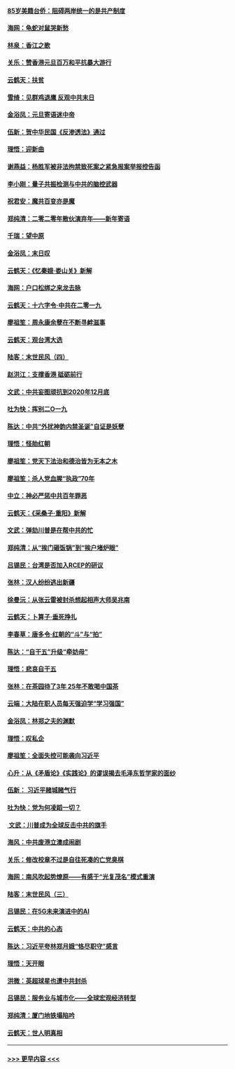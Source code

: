 #### [85岁美籍台侨：阻碍两岸统一的是共产制度](../pages/nsc993/n11765043.md?t=01040655) 
#### [海网：龟蛇对鼠哭新愁](../pages/nsc993/n11764895.md?t=01040655) 
#### [林泉：香江之歌](../pages/nsc993/n11764415.md?t=01040655) 
#### [关乐：赞香港元旦百万和平抗暴大游行](../pages/nsc993/n11764382.md?t=01040655) 
#### [云鹤天：扶贫](../pages/nsc993/n11764245.md?t=01040655) 
#### [雪绮：见群鸡退鹰  反观中共末日](../pages/nsc993/n11762112.md?t=01040655) 
#### [金浴凤：元旦寄语迷中帝](../pages/nsc993/n11761788.md?t=01040655) 
#### [伍新：贺中华民国《反渗透法》通过](../pages/nsc993/n11761994.md?t=01040655) 
#### [理悟：迎新曲](../pages/nsc993/n11761152.md?t=01040655) 
#### [谢燕益：杨胜军被非法拘禁致死案之紧急报案举报控告函](../pages/nsc993/n11756134.md?t=01040655) 
#### [李小刚：量子共振检测与中共的脑控武器](../pages/nsc993/n11754518.md?t=01040655) 
#### [祝君安：魔共百变亦是魔](../pages/nsc993/n11754469.md?t=01040655) 
#### [郑纯清：二零二零年散伙演弃年——新年寄语](../pages/nsc993/n11754195.md?t=01040655) 
#### [千瑞：望中原](../pages/nsc993/n11754159.md?t=01040655) 
#### [金浴凤：末日叹](../pages/nsc993/n11752359.md?t=01040655) 
#### [云鹤天：《忆秦娥‧娄山关》新解](../pages/nsc993/n11752348.md?t=01040655) 
#### [海网：户口松绑之来龙去脉](../pages/nsc993/n11752328.md?t=01040655) 
#### [云鹤天：十六字令‧中共在二零一九](../pages/nsc993/n11752305.md?t=01040655) 
#### [廖祖笙：周永康余孽在不断寻衅滋事](../pages/nsc993/n11751013.md?t=01040655) 
#### [云鹤天：观台湾大选](../pages/nsc993/n11751007.md?t=01040655) 
#### [陆客：末世民风（四）](../pages/nsc993/n11749203.md?t=01040655) 
#### [赵洪江：支撑香港 砥砺前行](../pages/nsc993/n11748482.md?t=01040655) 
#### [文武：中共妄图顽抗到2020年12月底](../pages/nsc993/n11748446.md?t=01040655) 
#### [吐为快：挥别二O一九](../pages/nsc993/n11748411.md?t=01040655) 
#### [陈达：中共“外扰神韵内禁圣诞”自证是妖孽](../pages/nsc993/n11748226.md?t=01040655) 
#### [理悟：怪胎红朝](../pages/nsc993/n11748206.md?t=01040655) 
#### [廖祖笙：党天下法治和德治皆为无本之木](../pages/nsc993/n11748135.md?t=01040655) 
#### [廖祖笙：杀人党血腥“执政”70年](../pages/nsc993/n11745144.md?t=01040655) 
#### [中立：神必严惩中共百年罪恶](../pages/nsc993/n11744970.md?t=01040655) 
#### [云鹤天：《采桑子‧重阳》新解](../pages/nsc993/n11744948.md?t=01040655) 
#### [文武：弹劾川普是在帮中共的忙](../pages/nsc993/n11744758.md?t=01040655) 
#### [郑纯清：从“挨门砸饭锅”到“挨户堵炉眼”](../pages/nsc993/n11744745.md?t=01040655) 
#### [吕锡民：台湾是否加入RCEP的研议](../pages/nsc993/n11744701.md?t=01040655) 
#### [张林：汉人纷纷逃出新疆](../pages/nsc993/n11743530.md?t=01040655) 
#### [徐曼沅：从张云雷被封杀想起相声大师吴兆南](../pages/nsc993/n11741816.md?t=01040655) 
#### [云鹤天：卜算子‧垂死挣扎](../pages/nsc993/n11739956.md?t=01040655) 
#### [李春草：唐多令‧红朝的“斗”与“拍”](../pages/nsc993/n11739830.md?t=01040655) 
#### [陈达：“自干五”升级“牵妨母”](../pages/nsc993/n11739724.md?t=01040655) 
#### [理悟：悲哀自干五](../pages/nsc993/n11739547.md?t=01040655) 
#### [张林：在茶园待了3年 25年不敢喝中国茶](../pages/nsc993/n11739240.md?t=01040655) 
#### [云端：大陆在职人员每天强迫学“学习强国”](../pages/nsc993/n11738735.md?t=01040655) 
#### [金浴凤：林郑之夫的渊默](../pages/nsc993/n11737735.md?t=01040655) 
#### [理悟：叹私企](../pages/nsc993/n11737715.md?t=01040655) 
#### [廖祖笙：全面失控可能袭向习近平](../pages/nsc993/n11737704.md?t=01040655) 
#### [心升：从《矛盾论》《实践论》的谬误揭去毛泽东哲学家的面纱](../pages/nsc993/n11736962.md?t=01040655) 
#### [伍新： 习近平赌城赌气行](../pages/nsc993/n11736929.md?t=01040655) 
#### [吐为快：党为何凌蹈一切？](../pages/nsc993/n11736915.md?t=01040655) 
#### [ 文武：川普成为全球反击中共的旗手](../pages/nsc993/n11736882.md?t=01040655) 
#### [海风：中共废港立澳成闹剧](../pages/nsc993/n11735857.md?t=01040655) 
#### [关乐：修改校章不过是自往死凑的亡党臭棋](../pages/nsc993/n11735097.md?t=01040655) 
#### [海网：南风吹起势燎原——有感于“光复茂名”模式重演](../pages/nsc993/n11732308.md?t=01040655) 
#### [陆客：末世民风（三）](../pages/nsc993/n11732211.md?t=01040655) 
#### [吕锡民：在5G未来演进中的AI](../pages/nsc993/n11730010.md?t=01040655) 
#### [云鹤天：中共的心态](../pages/nsc993/n11729906.md?t=01040655) 
#### [陈达：习近平夸林郑月娥“恪尽职守”感言](../pages/nsc993/n11729881.md?t=01040655) 
#### [理悟：天开眼](../pages/nsc993/n11729699.md?t=01040655) 
#### [洪微：英超球星也遭中共封杀](../pages/nsc993/n11727243.md?t=01040655) 
#### [吕锡民：服务业与城市化——全球宏观经济转型](../pages/nsc993/n11725845.md?t=01040655) 
#### [郑纯清：厦门地铁塌陷吟](../pages/nsc993/n11725813.md?t=01040655) 
#### [云鹤天：世人明真相](../pages/nsc993/n11725621.md?t=01040655) 

----
#### [ >>> 更早内容 <<< ](../indexes/nsc993-earlier.md)
